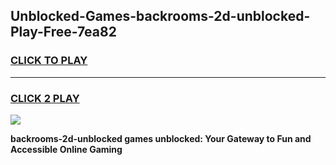 
## Unblocked-Games-backrooms-2d-unblocked-Play-Free-7ea82
<h3>
<a href="https://premium76.site?title=backrooms-2d-unblocked&ref=20M">CLICK TO PLAY</a></h3>
<hr>

<h3>
<a href="https://premium76.site?title=backrooms-2d-unblocked&ref=20M">CLICK 2 PLAY</a>
  
</h3>

<a href="https://premium76.site?title=backrooms-2d-unblocked&ref=19M"><img src="https://clearcache.store/games.png"></a>


**backrooms-2d-unblocked games unblocked: Your Gateway to Fun and Accessible Online Gaming**
